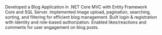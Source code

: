 Developed a Blog Application in .NET Core MVC with Entity Framework Core and SQL Server. Implemented image upload, pagination, searching, sorting, and filtering for efficient blog management. Built login & registration with Identity and role-based authorization. Enabled likes/reactions and comments for user engagement on blog posts.
